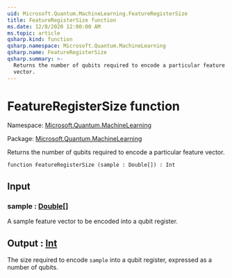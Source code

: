 ```yaml
---
uid: Microsoft.Quantum.MachineLearning.FeatureRegisterSize
title: FeatureRegisterSize function
ms.date: 12/8/2020 12:00:00 AM
ms.topic: article
qsharp.kind: function
qsharp.namespace: Microsoft.Quantum.MachineLearning
qsharp.name: FeatureRegisterSize
qsharp.summary: >-
  Returns the number of qubits required to encode a particular feature
  vector.
---
```


# FeatureRegisterSize function

Namespace: [Microsoft.Quantum.MachineLearning](xref:Microsoft.Quantum.MachineLearning)

Package: [Microsoft.Quantum.MachineLearning](https://nuget.org/packages/Microsoft.Quantum.MachineLearning)


Returns the number of qubits required to encode a particular featurevector.

```qsharp
function FeatureRegisterSize (sample : Double[]) : Int
```


## Input

### sample : [Double](xref:microsoft.quantum.lang-ref.double)[]

A sample feature vector to be encoded into a qubit register.



## Output : [Int](xref:microsoft.quantum.lang-ref.int)

The size required to encode `sample` into a qubit register, expressedas a number of qubits.